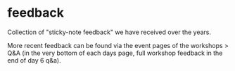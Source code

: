 # feedback
Collection of "sticky-note feedback" we have received over the years.

More recent feedback can be found via the event pages of the workshops > Q&A (in the very bottom of each days page, full workshop feedback in the end of day 6 q&a).
